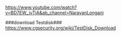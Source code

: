 https://www.youtube.com/watch?v=BD7EW_jvTjA&ab_channel=NarayanLongani


 ###download Testdisk###
 https://www.cgsecurity.org/wiki/TestDisk_Download